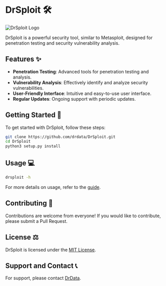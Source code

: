 
# DrSploit 🛠️

![DrSploit Logo](path/to/logo.png) <!-- Replace with the path to your tool's logo image -->

DrSploit is a powerful security tool, similar to Metasploit, designed for penetration testing and security vulnerability analysis.

## Features ✨

- **Penetration Testing**: Advanced tools for penetration testing and analysis.
- **Vulnerability Analysis**: Effectively identify and analyze security vulnerabilities.
- **User-Friendly Interface**: Intuitive and easy-to-use user interface.
- **Regular Updates**: Ongoing support with periodic updates.

## Getting Started 🚀

To get started with DrSploit, follow these steps:

```bash
git clone https://github.com/drdata/DrSploit.git
cd DrSploit
python3 setup.py install
```

## Usage 💻

```bash
drsploit -h
```

For more details on usage, refer to the [guide](link/to/documentation).

## Contributing 🤝

Contributions are welcome from everyone! If you would like to contribute, please submit a Pull Request.

## License ⚖️

DrSploit is licensed under the [MIT License](LICENSE).

## Support and Contact 📞

For support, please contact [DrData](mailto:support@drsploit.example.com).
